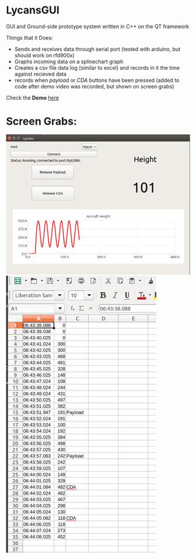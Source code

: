 # LycansGUI
GUI and Ground-side prototype system written in C++ on the QT framework

Things that it Does:
* Sends and receives data through serial port (tested with arduino, but should work on rfd900x)
* Graphs incoming data on a splinechart graph
* Creates a csv file data log (similar to excel) and records in it the time against recieved data
* records when *payload* or *CDA* buttons have been pressed (added to code after demo video was recorded, but shown on screen grabs)

Check the **Demo** [here](https://drive.google.com/file/d/1wGvZVUVXI5cjCqmu84g668lhaW0fSIiO/view?usp=sharing)
# Screen Grabs:
![alt text](https://github.com/PoeQulta/LycansGUI/blob/master/images/GUILayout.png?raw=true)
![alt text](https://github.com/PoeQulta/LycansGUI/blob/master/images/testDatalog.png?raw=true)
